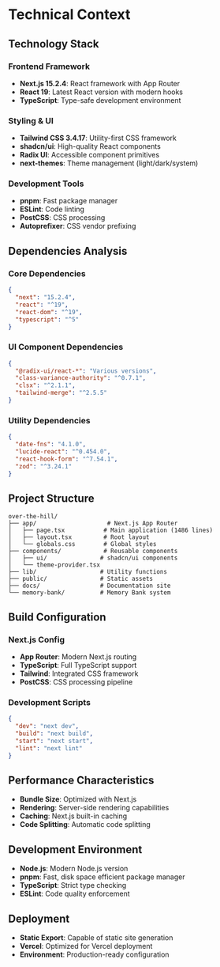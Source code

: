 # Technical Context

## Technology Stack
### Frontend Framework
- **Next.js 15.2.4**: React framework with App Router
- **React 19**: Latest React version with modern hooks
- **TypeScript**: Type-safe development environment

### Styling & UI
- **Tailwind CSS 3.4.17**: Utility-first CSS framework
- **shadcn/ui**: High-quality React components
- **Radix UI**: Accessible component primitives
- **next-themes**: Theme management (light/dark/system)

### Development Tools
- **pnpm**: Fast package manager
- **ESLint**: Code linting
- **PostCSS**: CSS processing
- **Autoprefixer**: CSS vendor prefixing

## Dependencies Analysis
### Core Dependencies
```json
{
  "next": "15.2.4",
  "react": "^19",
  "react-dom": "^19",
  "typescript": "^5"
}
```

### UI Component Dependencies
```json
{
  "@radix-ui/react-*": "Various versions",
  "class-variance-authority": "^0.7.1",
  "clsx": "^2.1.1",
  "tailwind-merge": "^2.5.5"
}
```

### Utility Dependencies
```json
{
  "date-fns": "4.1.0",
  "lucide-react": "^0.454.0",
  "react-hook-form": "^7.54.1",
  "zod": "^3.24.1"
}
```

## Project Structure
```
over-the-hill/
├── app/                    # Next.js App Router
│   ├── page.tsx           # Main application (1486 lines)
│   ├── layout.tsx         # Root layout
│   └── globals.css        # Global styles
├── components/            # Reusable components
│   ├── ui/               # shadcn/ui components
│   └── theme-provider.tsx
├── lib/                  # Utility functions
├── public/               # Static assets
├── docs/                 # Documentation site
└── memory-bank/          # Memory Bank system
```

## Build Configuration
### Next.js Config
- **App Router**: Modern Next.js routing
- **TypeScript**: Full TypeScript support
- **Tailwind**: Integrated CSS framework
- **PostCSS**: CSS processing pipeline

### Development Scripts
```json
{
  "dev": "next dev",
  "build": "next build", 
  "start": "next start",
  "lint": "next lint"
}
```

## Performance Characteristics
- **Bundle Size**: Optimized with Next.js
- **Rendering**: Server-side rendering capabilities
- **Caching**: Next.js built-in caching
- **Code Splitting**: Automatic code splitting

## Development Environment
- **Node.js**: Modern Node.js version
- **pnpm**: Fast, disk space efficient package manager
- **TypeScript**: Strict type checking
- **ESLint**: Code quality enforcement

## Deployment
- **Static Export**: Capable of static site generation
- **Vercel**: Optimized for Vercel deployment
- **Environment**: Production-ready configuration
